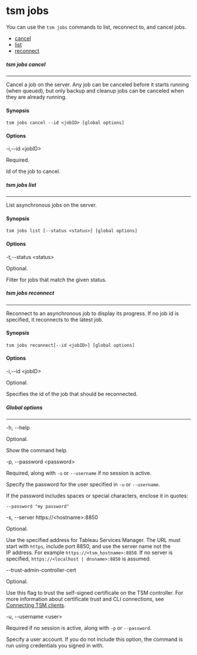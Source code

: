 

tsm jobs
========
You can use the `tsm jobs` commands to list, reconnect to, and cancel
jobs.


-   [cancel](https://help.tableau.com/current/server/en-us/cli_jobs_tsm.htm#tsm)
-   [list](https://help.tableau.com/current/server/en-us/cli_jobs_tsm.htm#tsm2)
-   [reconnect](https://help.tableau.com/current/server/en-us/cli_jobs_tsm.htm#tsm3)




##### tsm jobs cancel
---------------------------------------------------------------------------------------------------


Cancel a job on the server. Any job can be canceled before it starts
running (when queued), but only backup and cleanup jobs can be canceled
when they are already running.



#### Synopsis


`tsm jobs cancel --id <jobID> [global options]`



#### Options


-i,\--id \<jobID\>

Required.

Id of the job to cancel.



##### tsm jobs list
--------------------------------------------------------------------------------------------------


List asynchronous jobs on the server.



#### Synopsis


`tsm jobs list [--status <status>] [global options]`



#### Options


-t,\--status \<status\>

Optional.

Filter for jobs that match the given status.



##### tsm jobs reconnect
-------------------------------------------------------------------------------------------------------


Reconnect to an asynchronous job to display its progress. If no job id
is specified, it reconnects to the latest job.



#### Synopsis


`tsm jobs reconnect[--id <jobID>] [global options]`



#### Options


-i,\--id \<jobID\>

Optional.

Specifies the id of the job that should be reconnected.



##### Global options
------------------------------------------------------------------------------------------


-h, \--help

Optional.

Show the command help.

-p, \--password \<password\>

Required, along with `-u` or `--username` if no session is active.

Specify the password for the user specified in `-u` or `--username`.

If the password includes spaces or special characters, enclose it in
quotes:

`--password "my password"`

-s, \--server https://\<hostname\>:8850

Optional.

Use the specified address for Tableau Services Manager. The URL must
start with `https`, include port 8850, and use the server name not the
IP address. For example `https://<tsm_hostname>:8850`. If no server is
specified, `https://<localhost | dnsname>:8850` is assumed.

\--trust-admin-controller-cert

Optional.

Use this flag to trust the self-signed certificate on the
TSM controller. For more information about certificate trust and
CLI connections, see [Connecting
TSM clients](https://help.tableau.com/current/server/en-us/tsm_overview.htm#Connecti).

-u, \--username \<user\>

Required if no session is active, along with `-p` or `--password`.

Specify a user account. If you do not include this option, the command
is run using credentials you signed in with.
